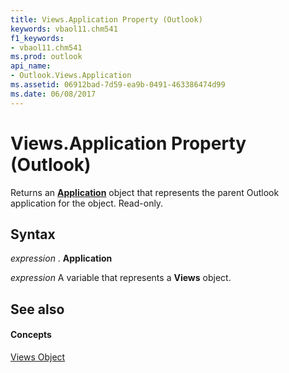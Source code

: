 ```yaml
---
title: Views.Application Property (Outlook)
keywords: vbaol11.chm541
f1_keywords:
- vbaol11.chm541
ms.prod: outlook
api_name:
- Outlook.Views.Application
ms.assetid: 06912bad-7d59-ea9b-0491-463386474d99
ms.date: 06/08/2017
---
```



# Views.Application Property (Outlook)

Returns an  **[Application](Outlook.Application.md)** object that represents the parent Outlook application for the object. Read-only.


## Syntax

 _expression_ . **Application**

 _expression_ A variable that represents a **Views** object.


## See also


#### Concepts


[Views Object](Outlook.Views.md)

